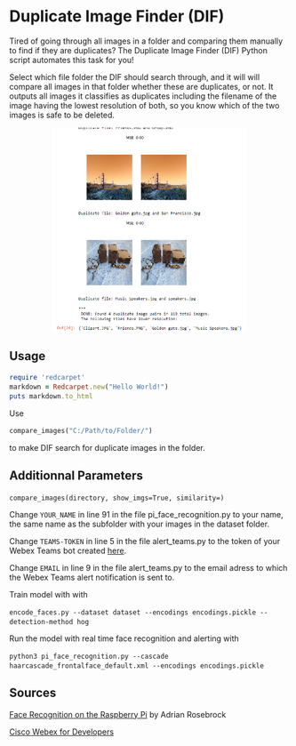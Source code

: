 # Duplicate Image Finder (DIF)
Tired of going through all images in a folder and comparing them manually to find if they are duplicates?
The Duplicate Image Finder (DIF) Python script automates this task for you!

Select which file folder the DIF should search through, and it will will compare all images in that folder whether these are duplicates, or not. 
It outputs all images it classifies as duplicates including the filename of the image having the lowest resolution of both, so you know which of the two images is safe to be deleted.

<p align="center">
  <img src="example_output.PNG" width="350" title="Example Output: Duplicate Image Finder">
</p>

## Usage

```ruby
require 'redcarpet'
markdown = Redcarpet.new("Hello World!")
puts markdown.to_html
```

Use 
```python
compare_images("C:/Path/to/Folder/")
``` 
to make DIF search for duplicate images in the folder.

## Additionnal Parameters

```compare_images(directory, show_imgs=True, similarity=)```

Change ```YOUR_NAME``` in line 91 in the file pi_face_recognition.py to your name, the same name as the subfolder with your images in the dataset folder.

Change ```TEAMS-TOKEN``` in line 5 in the file alert_teams.py to the token of your Webex Teams bot created [here](https://developer.webex.com/my-apps/new/bot). 

Change ```EMAIL``` in line 9 in the file alert_teams.py to the email adress to which the Webex Teams alert notification is sent to.

Train model with with 

```encode_faces.py --dataset dataset --encodings encodings.pickle --detection-method hog```

Run the model with real time face recognition and alerting with

```python3 pi_face_recognition.py --cascade haarcascade_frontalface_default.xml --encodings encodings.pickle```

## Sources

[Face Recognition on the Raspberry Pi](https://www.pyimagesearch.com/2018/06/25/raspberry-pi-face-recognition/) by Adrian Rosebrock 

[Cisco Webex for Developers](https://developer.webex.com/docs/bots)
